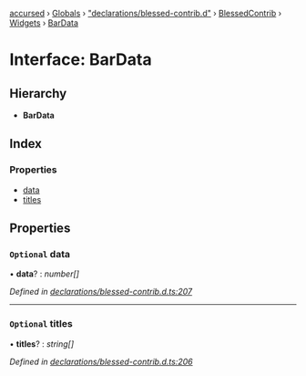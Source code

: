 [accursed](../README.md) › [Globals](../globals.md) › ["declarations/blessed-contrib.d"](../modules/_declarations_blessed_contrib_d_.md) › [BlessedContrib](../modules/_declarations_blessed_contrib_d_.blessedcontrib.md) › [Widgets](../modules/_declarations_blessed_contrib_d_.blessedcontrib.widgets.md) › [BarData](_declarations_blessed_contrib_d_.blessedcontrib.widgets.bardata.md)

# Interface: BarData

## Hierarchy

* **BarData**

## Index

### Properties

* [data](_declarations_blessed_contrib_d_.blessedcontrib.widgets.bardata.md#optional-data)
* [titles](_declarations_blessed_contrib_d_.blessedcontrib.widgets.bardata.md#optional-titles)

## Properties

### `Optional` data

• **data**? : *number[]*

*Defined in [declarations/blessed-contrib.d.ts:207](https://github.com/cancerberoSgx/accursed/blob/5b2518e/src/declarations/blessed-contrib.d.ts#L207)*

___

### `Optional` titles

• **titles**? : *string[]*

*Defined in [declarations/blessed-contrib.d.ts:206](https://github.com/cancerberoSgx/accursed/blob/5b2518e/src/declarations/blessed-contrib.d.ts#L206)*
